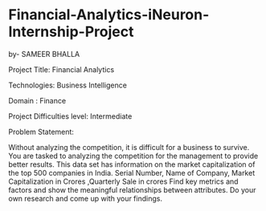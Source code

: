 # Financial-Analytics-iNeuron-Internship-Project

by- SAMEER BHALLA

Project Title: Financial Analytics

Technologies: Business Intelligence

Domain : Finance

Project Difficulties level: Intermediate

Problem Statement:

Without analyzing the competition, it is difficult for a business to survive.
You are tasked to analyzing the competition for the management to provide better results.
This data set has information on the market capitalization of the top 500 companies in India.
Serial Number, Name of Company, Market Capitalization in Crores ,Quarterly Sale in crores
Find key metrics and factors and show the meaningful relationships between attributes.
Do your own research and come up with your findings.


